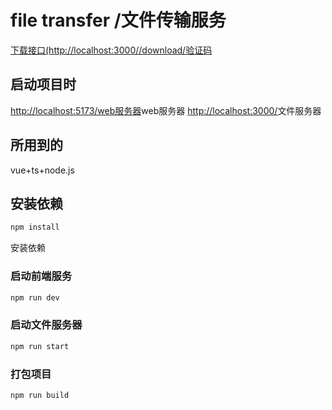 # file transfer /文件传输服务
[下载接口(http://localhost:3000//download/验证码](http://localhost:3000//download/)
## 启动项目时
[http://localhost:5173/web服务器](http://localhost:5173/)web服务器
[http://localhost:3000/](http://localhost:3000/)文件服务器
## 所用到的
vue+ts+node.js



## 安装依赖

```sh
npm install
```
安装依赖
### 启动前端服务

```sh
npm run dev
```

### 启动文件服务器
```sh
npm run start
```

### 打包项目

```sh
npm run build
```
